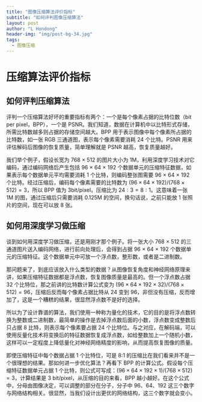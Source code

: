```yaml
---
title: "图像压缩算法评价指标"
subtitle: "如何评判图像压缩算法"
layout: post
author: "L Hondong"
header-img: "img/post-bg-34.jpg"
tags:
  - 图像压缩
---
```


# 压缩算法评价指标

## 如何评判压缩算法

评判一个压缩算法好坏的重要指标有两个：一个是每个像素占据的比特位数（bit per pixel，BPP），一个是 PSNR。我们知道，数据在计算机中以比特形式存储，所需比特数越多则占据的存储空间越大。BPP 用于表示图像中每个像素所占据的比特数，如一张 RGB 三通道图，表示每个像素需要消耗 24 个比特。PSNR 用来评估解码后图像的恢复质量，简单理解就是 PSNR 越高，恢复质量越好。

我们举个例子，假设长宽为 768 × 512 的图片大小为 1M，利用深度学习技术对它编码，通过编码网络后产生包括 96 × 64 × 192 个数据单元的压缩特征数据，如果表示每个数据单元平均需要消耗 1 个比特，则编码整张图需要 96 × 64 × 192 个比特。经过压缩后，编码每个像素需要的比特数为 $(96 × 64 × 192)/(768 × 512)=3$，所以 BPP 值为 3bit/pixel，压缩比为 $24:3=8:1$。这意味着一张 1M 的图，通过压缩后只需要消耗 0.125M 的空间，换句话说，之前只能放 1 张照片的空间，现在可以放 8 张。

## 如何用深度学习做压缩

谈到如何用深度学习做压缩，还是用刚才那个例子。将一张大小 768 × 512 的三通道图片送入编码网络，进行前向处理后，会得到占据 96 × 64 × 192 个数据单元的压缩特征。这个数据单元中可放一个浮点数，整形数，或者是二进制数。

那问题来了，到底应该放入什么类型的数据？从图像恢复角度和神经网络原理来讲，如果压缩特征数据都是浮点数，恢复图像质量是最高的。但一个浮点数占据 32 个比特位，那之前讲的比特数计算公式变为 $(96 × 64 × 192 × 32)/(768 × 512)=96$，压缩后反而每个像素占据比特从 24 变到 96，非但没有压缩，反而增加了，这是一个糟糕的结果，很显然浮点数不是好的选择。

所以为了设计靠谱的算法，我们使用一种称为量化的技术，它的目的是将浮点数转换为整数或二进制数，最简单的操作是去掉浮点数后面的小数，浮点数变成整数后只占据 8 比特，则表示每个像素要占据 24 个比特位。与之对应，在解码端，可以使用反量化技术将变换后的特征数据恢复成浮点数，如给整数加上一个随机小数，这样可以一定程度上降低量化对神经网络精度的影响，从而提高恢复图像的质量。

即使压缩特征中每个数据占据 1 个比特位，可是 8:1 的压缩比在我们看来并不是一个很理想的结果。那如何进一步优化算法？再看下 BPP 的计算公式。假设每个压缩特征数据单元占据 1 个比特，则公式可写成：$(96 × 64 × 192 × 1)/(768 × 512)=3$，计算结果是 3 bit/pixel，从压缩的目的来看，BPP 越小越好。在这个公式中，分母由图像决定，可以调整的部分在分子，分子中 96、64、192 这三个数字与网络结构相关。很显然，当我们设计出更优的网络结构，这三个数字就会变小。
